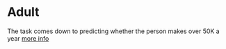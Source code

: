 # Adult

The task comes down to predicting whether the person makes over 50K a year [more info](https://archive.ics.uci.edu/ml/datasets/adult)
